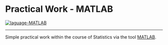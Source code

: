 # Practical Work - MATLAB

<a href="https://fr.mathworks.com/products/matlab.html/">
  <img src="https://img.shields.io/badge/language-MATLAB-f67b46?style=flat-square" alt="laguage-MATLAB" />
</a>

---

Simple practical work within the course of Statistics via the tool <a href="https://fr.mathworks.com/products/matlab.html/">MATLAB</a>.
